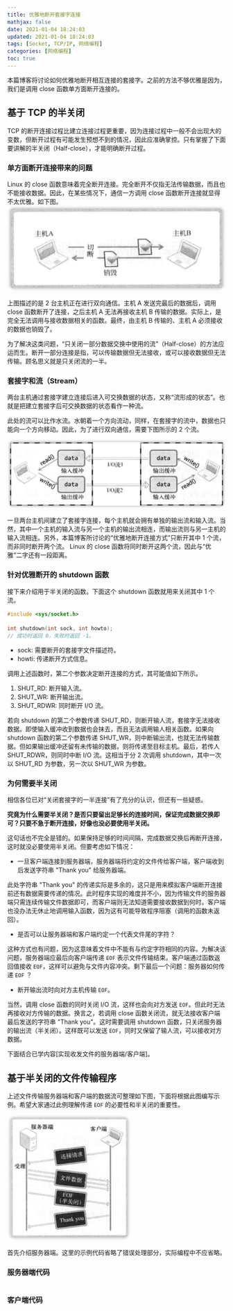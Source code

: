 ```yaml
---
title: 优雅地断开套接字连接
mathjax: false
date: 2021-01-04 18:24:03
updated: 2021-01-04 18:24:03
tags: [Socket, TCP/IP, 网络编程]
categories: [网络编程]
toc: true
---
```


本篇博客将讨论如何优雅地断开相互连接的套接字。之前的方法不够优雅是因为，我们是调用 close 函数单方面断开连接的。

## 基于 TCP 的半关闭

TCP 的断开连接过程比建立连接过程更重要，因为连接过程中一般不会出现大的变数，但断开过程有可能发生预想不到的情况，因此应准确掌控。只有掌握了下面要讲解的半关闭（Half-close），才能明确断开过程。

### 单方面断开连接带来的问题

Linux 的 close 函数意味着完全断开连接。完全断开不仅指无法传输数据，而且也不能接收数据。因此，在某些情况下，通信一方调用 close 函数断开连接就显得不太优雅。如下图。
![](https://raw.githubusercontent.com/gukaifeng/PicGo/master/img/%E4%BC%98%E9%9B%85%E5%9C%B0%E6%96%AD%E5%BC%80%E5%A5%97%E6%8E%A5%E5%AD%97%E8%BF%9E%E6%8E%A5_1.png)

上图描述的是 2 台主机正在进行双向通信。主机 A 发送完最后的数据后，调用 close 函数断开了连接，之后主机 A 无法再接收主机 B 传输的数据。实际上，是完全无法调用与接收数据相关的函数。最终，由主机 B 传输的、主机 A 必须接收的数据也销毁了。

为了解决这类问题，“只关闭一部分数据交换中使用的流”（Half-close）的方法应运而生。断开一部分连接是指，可以传输数据但无法接收，或可以接收数据但无法传输。顾名思义就是只关闭流的一半。

### 套接字和流（Stream）

两台主机通过套接字建立连接后进入可交换数据的状态，又称“流形成的状态”。也就是把建立套接字后可交换数据的状态看作一种流。

此处的流可以比作水流。水朝着一个方向流动，同样，在套接字的流中，数据也只能向一个方向移动。因此，为了进行双向通信，需要下图所示的 2 个流。

![](https://raw.githubusercontent.com/gukaifeng/PicGo/master/img/%E4%BC%98%E9%9B%85%E5%9C%B0%E6%96%AD%E5%BC%80%E5%A5%97%E6%8E%A5%E5%AD%97%E8%BF%9E%E6%8E%A5_2.png)

一旦两台主机间建立了套接字连接，每个主机就会拥有单独的输出流和输入流。当然，其中一个主机的输入流与另一个主机的输出流相连，而输出流则与另一主机的输入流相连。另外，本篇博客所讨论的“优雅地断开连接方式”只断开其中 1 个流，而非同时断开两个流。 Linux 的 close 函数将同时断开这两个流，因此与“优雅”二字还有一段距离。

### 针对优雅断开的 shutdown 函数

接下来介绍用于半关闭的函数。下面这个 shutdown 函数就用来关闭其中 1 个流。

```c
#include <sys/socket.h>

int shutdown(int sock, int howto);
// 成功时返回 0，失败时返回 -1。
```
* sock: 需要断开的套接字文件描述符。
* howti: 传递断开方式信息。

调用上述函数时，第二个参数决定断开连接的方式，其可能值如下所示。
1. SHUT_RD: 断开输入流。
2. SHUT_WR: 断开输出流。
3. SHUT_RDWR: 同时断开 I/O 流。

若向 shutdown 的第二个参数传递 SHUT_RD，则断开输人流，套接字无法接收数据。即使输入缓冲收到数据也会抹去，而且无法调用输人相关函数。如果向 shutdown 函数的第二个参数传递 SHUT_WR，则中断输出流，也就无法传输数据。但如果输出缓冲还留有未传输的数据，则将传递至目标主机。最后，若传人 SHUT_RDWR，则同时中断 I/O 流。这相当于分 2 次调用 shutdown，其中一次以 SHUT_RD 为参数，另一次以 SHUT_WR 为参数。

### 为何需要半关闭

相信各位已对“关闭套接字的一半连接”有了充分的认识，但还有一些疑惑。

**究竟为什么需要半关闭？是否只要留出足够长的连接时间，保证完成数据交换即可？只要不急于断开连接，好像也没必要使用半关闭。**

这句话也不完全是错的。如果保持足够的时间间隔，完成数据交换后再断开连接，这时就没必要使用半关闭。但要考虑如下情况：
* 一旦客户端连接到服务器端，服务器端将约定的文件传给客户端，客户端收到后发送字符串 "Thank you" 给服务器端。


此处字符串 "Thank you" 的传递实际是多余的，这只是用来模拟客户端断开连接前还有数据需要传递的情况。此时程序实现的难度并不小，因为传输文件的服务器端只需连续传输文件数据即可，而客户端则无法知道需要接收数据到何时。客户端也没办法无休止地调用输入函数，因为这有可能导致程序阻塞（调用的函数未返回）。

* 是否可以让服务器端和客户端约定一个代表文件尾的字符？

这种方式也有问题，因为这意味着文件中不能有与约定字符相同的内容。为解决该问题，服务器端应最后向客户端传递 `EOF` 表示文件传输结束。客户端通过函数返回值接收 `EOF`，这样可以避免与文件内容冲突。剩下最后一个问题：服务器如何传递 `EOF` ？

* 断开输出流时向对方主机传输 `EOF`。

当然，调用 close 函数的同时关闭 I/O 流，这样也会向对方发送 `EOF`。但此时无法再接收对方传输的数据。换言之，若调用 close 函数关闭流，就无法接收客户端最后发送的字符串 "Thank you"。这时需要调用 shutdown 函数，只关闭服务器的输出流（半关闭）。这样既可以发送 `EOF`，同时又保留了输人流，可以接收对方数据。



下面结合已学内容[实现收发文件的服务器端/客户端]。

## 基于半关闭的文件传输程序

上述文件传输服务器端和客户端的数据流可整理如下图，下面将根据此图编写示例。希望大家通过此例理解传递 `EOF` 的必要性和半关闭的重要性。

![](https://raw.githubusercontent.com/gukaifeng/PicGo/master/img/%E4%BC%98%E9%9B%85%E5%9C%B0%E6%96%AD%E5%BC%80%E5%A5%97%E6%8E%A5%E5%AD%97%E8%BF%9E%E6%8E%A5_3.png)

首先介绍服务器端。这里的示例代码省略了错误处理部分，实际编程中不应省略。


### 服务器端代码

```c

```

### 客户端代码

```c

```

